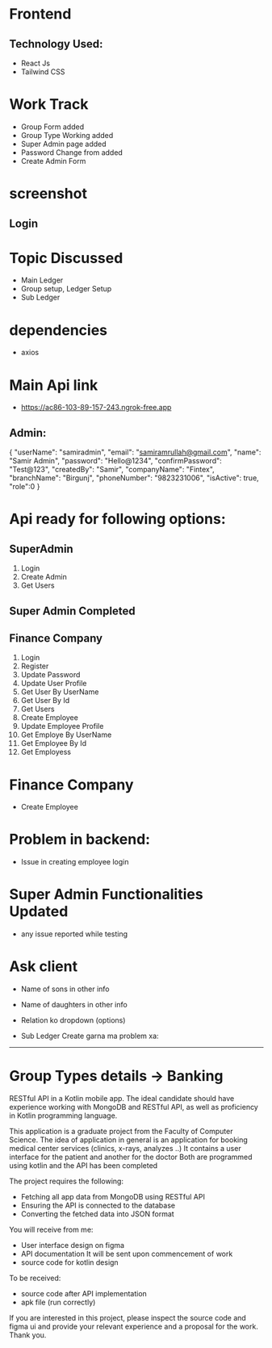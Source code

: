 # Frontend

## Technology Used:
   * React Js
   * Tailwind CSS


# Work Track
  * Group Form added
  * Group Type Working added
  * Super Admin page added
  * Password Change from added
  * Create Admin Form


# screenshot
  ## Login
<!-- ![image](https://user-images.githubusercontent.com/74055996/230376757-dd04e36e-e3b6-478e-bcc4-bfc0b2584e66.png)

## Super Admin Login
![image](https://user-images.githubusercontent.com/74055996/230768723-70e0e85d-f99a-4beb-abe0-50715256915e.png)

## Dashboard

![image](https://user-images.githubusercontent.com/74055996/230385280-68c6ebba-6de8-4863-b526-86b949f307db.png)

## Main Ledger

![image](https://user-images.githubusercontent.com/74055996/230384808-82cf83a3-8daf-46d6-9f57-1818b6c882c0.png)

## Password Reset
![image](https://user-images.githubusercontent.com/74055996/230863330-d11d4146-0080-4cfd-9ef9-fd35d2bce6ee.png) -->



# Topic Discussed
  * Main Ledger
  * Group setup, Ledger Setup
  * Sub Ledger

# dependencies
  * axios


# Main Api link
  * https://ac86-103-89-157-243.ngrok-free.app




  ## Admin:
  {
  "userName": "samiradmin",
  "email": "samiramrullah@gmail.com",
  "name": "Samir Admin",
  "password": "Hello@1234",
  "confirmPassword": "Test@123",
  "createdBy": "Samir",
  "companyName": "Fintex",
  "branchName": "Birgunj",
  "phoneNumber": "9823231006",
  "isActive": true,
  "role":0
}


# Api ready for following options:
  ## SuperAdmin
1. Login
2. Create Admin
3. Get Users

## Super Admin Completed

## Finance Company
1. Login
2. Register
3. Update Password
4. Update User Profile
5. Get User By UserName
6. Get User By Id
7. Get Users
8. Create Employee
9. Update Employee Profile
10. Get Employe By UserName
11. Get Employee By Id
12. Get Employess

# Finance Company  
  * Create Employee



# Problem in backend:
  * Issue in creating employee login


# Super Admin Functionalities Updated
  * any issue reported while testing




# Ask client
* Name of sons in other info
* Name of daughters in other info
* Relation ko dropdown (options)


* Sub Ledger Create garna ma problem xa:


***
<!-- Error Handlening
{
  "type": "https://tools.ietf.org/html/rfc7231#section-6.5.1",
  "title": "One or more validation errors occurred.",
  "status": 400,
  "traceId": "00-882ffacea2c07c5388d5c8f068c4ac9c-bf35e666880657ac-00",
  "errors": {
    "InterestRate": [
      "Interest must have up to two decimal places."
    ]
  }
} -->

























# Group Types details -> Banking






RESTful API in a Kotlin mobile app. The ideal candidate should have experience working with MongoDB and RESTful API, as well as proficiency in Kotlin programming language.

This application is a graduate project from the Faculty of Computer Science.
The idea of ​​application in general is an application for booking medical center services (clinics, x-rays, analyzes ..)
It contains a user interface for the patient and another for the doctor
Both are programmed using kotlin and the API has been completed

The project requires the following:

- Fetching all app data from MongoDB using RESTful API
- Ensuring the API is connected to the database
- Converting the fetched data into JSON format

You will receive from me:

- User interface design on figma
- API documentation It will be sent upon commencement of work
- source code for kotlin design

To be received:

- source code after API implementation
- apk file (run correctly)

If you are interested in this project, please inspect the source code and figma ui and provide your relevant experience and a proposal for the work. Thank you.